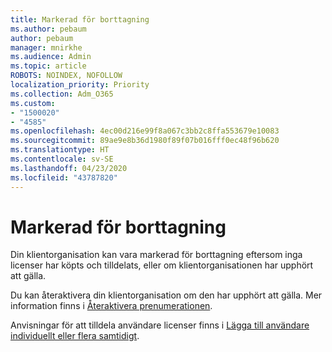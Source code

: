 ```yaml
---
title: Markerad för borttagning
ms.author: pebaum
author: pebaum
manager: mnirkhe
ms.audience: Admin
ms.topic: article
ROBOTS: NOINDEX, NOFOLLOW
localization_priority: Priority
ms.collection: Adm_O365
ms.custom:
- "1500020"
- "4585"
ms.openlocfilehash: 4ec00d216e99f8a067c3bb2c8ffa553679e10083
ms.sourcegitcommit: 89ae9e8b36d1980f89f07b016fff0ec48f96b620
ms.translationtype: HT
ms.contentlocale: sv-SE
ms.lasthandoff: 04/23/2020
ms.locfileid: "43787820"
---
```

# <a name="marked-for-removal"></a>Markerad för borttagning

Din klientorganisation kan vara markerad för borttagning eftersom inga licenser har köpts och tilldelats, eller om klientorganisationen har upphört att gälla. 

Du kan återaktivera din klientorganisation om den har upphört att gälla. Mer information finns i [Återaktivera prenumerationen](https://docs.microsoft.com/microsoft-365/commerce/subscriptions/reactivate-your-subscription?view=o365-worldwide).

Anvisningar för att tilldela användare licenser finns i [Lägga till användare individuellt eller flera samtidigt](https://support.office.com/article/Assign-or-remove-licenses-for-Office-365-for-business-997596b5-4173-4627-b915-36abac6786dc).
